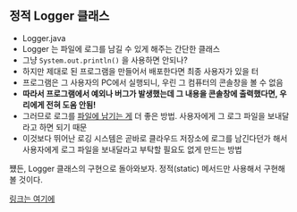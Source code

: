 ## 정적 Logger 클래스

- Logger.java
- Logger 는 파일에 로그를 남길 수 있게 해주는 간단한 클래스
- 그냥 `System.out.println()` 을 사용하면 안되나?
- 하지만 제대로 된 프로그램을 만들어서 배포한다면 최종 사용자가 있을 터
- 프로그램은 그 사용자의 PC에서 실행되니, 우린 그 컴퓨터의 콘솔창을 볼 수 없음
- **따라서 프로그램에서 예외나 버그가 발생했는데 그 내용을 콘솔창에 출력했다면, 우리에게 전혀 도움 안됨!**
- 그러므로 로그를 <u>파일에 남기는 게</u> 더 좋은 방법. 사용자에게 그 로그 파일을 보내달라고 하면 되기 때문
- 이것보다 뛰어난 로깅 시스템은 곧바로 클라우드 저장소에 로그를 남긴다던가 해서 사용자에게 로그 파일을 보내달라고 부탁할 필요도 없게 만드는 방법

쩄든, Logger 클래스의 구현으로 돌아와보자. 정적(static) 메서드만 사용해서 구현해볼 것이다.

[링크는 여기에](https://github.com/yeonnex/java-OO/tree/master/src/staticlogger)

